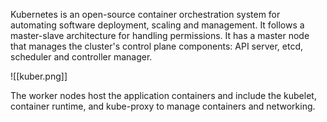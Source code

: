 Kubernetes is an open-source container orchestration system for automating software deployment, scaling and management.
It follows a master-slave architecture for handling permissions. It has a master node that manages the cluster's control plane components: API server, etcd, scheduler and controller manager.

![[kuber.png]]

The worker nodes host the application containers and include the kubelet, container runtime, and kube-proxy to manage containers and networking.
